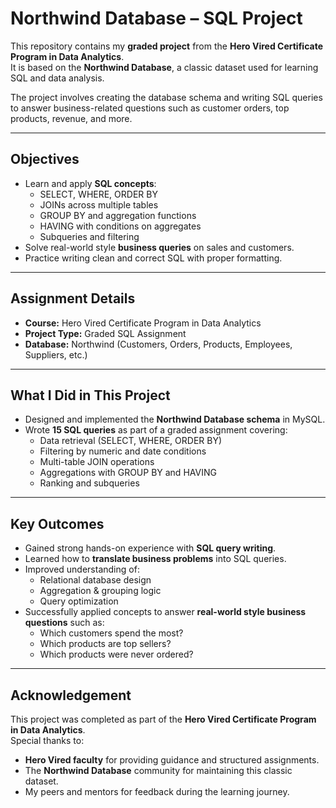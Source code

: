# Northwind Database – SQL Project  

This repository contains my **graded project** from the **Hero Vired Certificate Program in Data Analytics**.  
It is based on the **Northwind Database**, a classic dataset used for learning SQL and data analysis.  

The project involves creating the database schema and writing SQL queries to answer business-related questions such as customer orders, top products, revenue, and more.  

---
## Objectives  
- Learn and apply **SQL concepts**:  
  - SELECT, WHERE, ORDER BY  
  - JOINs across multiple tables  
  - GROUP BY and aggregation functions  
  - HAVING with conditions on aggregates  
  - Subqueries and filtering  
- Solve real-world style **business queries** on sales and customers.  
- Practice writing clean and correct SQL with proper formatting.  

---

## Assignment Details  
- **Course:** Hero Vired Certificate Program in Data Analytics  
- **Project Type:** Graded SQL Assignment  
- **Database:** Northwind (Customers, Orders, Products, Employees, Suppliers, etc.)

---

##  What I Did in This Project
- Designed and implemented the **Northwind Database schema** in MySQL.
- Wrote **15 SQL queries** as part of a graded assignment covering:
  - Data retrieval (SELECT, WHERE, ORDER BY)
  - Filtering by numeric and date conditions
  - Multi-table JOIN operations
  - Aggregations with GROUP BY and HAVING
  - Ranking and subqueries

---
## Key Outcomes
- Gained strong hands-on experience with **SQL query writing**.
- Learned how to **translate business problems** into SQL queries.
- Improved understanding of:
  - Relational database design
  - Aggregation & grouping logic
  - Query optimization
- Successfully applied concepts to answer **real-world style business questions** such as:
  - Which customers spend the most?
  - Which products are top sellers?
  - Which products were never ordered?

---
## Acknowledgement
This project was completed as part of the **Hero Vired Certificate Program in Data Analytics**.  
Special thanks to:
- **Hero Vired faculty** for providing guidance and structured assignments.  
- The **Northwind Database** community for maintaining this classic dataset.  
- My peers and mentors for feedback during the learning journey.  
